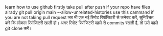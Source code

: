 learn how to use github
firstly take pull after push if your repo have files alrady 
git pull origin main --allow-unrelated-histories
use this cammand if you are not taking pull request 
जब भी एक नई रिमोट रिपॉजिटरी से कनेक्ट करें, सुनिश्चित करें कि लोकल रिपॉजिटरी खाली हो।
अगर रिमोट रिपॉजिटरी पहले से commits रखती है, तो उसे पहले git clone करें।
